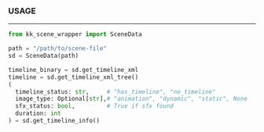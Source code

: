 ### USAGE ##############################################################
___
```python
from kk_scene_wrapper import SceneData

path = "/path/to/scene-file"
sd = SceneData(path)

timeline_binary = sd.get_timeline_xml
timeline = sd.get_timeline_xml_tree()
(
  timeline_status: str,     # "has_timeline", "no_timeline" 
  image_type: Optional[str],# "animation", "dynamic", "static", None
  sfx_status: bool,         # True if sfx found
  duration: int
) = sd.get_timeline_info()
```
